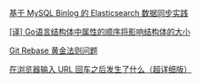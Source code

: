 [基于 MySQL Binlog 的 Elasticsearch 数据同步实践](https://mp.weixin.qq.com/s/kzd0KG_TRyv-IHc0a9QHwg)

[[译] Go语言结构体中属性的顺序将影响结构体的大小](https://pengrl.com/p/16608)

[Git Rebase 黄金法则问题](https://hellofrank.github.io/2018/04/27/Git-Rebase-%E9%BB%84%E9%87%91%E6%B3%95%E5%88%99%E9%97%AE%E9%A2%98/)

[在浏览器输入 URL 回车之后发生了什么（超详细版）](https://4ark.me/post/b6c7c0a2.html)